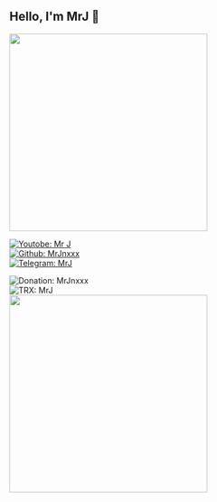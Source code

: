 <h2> Hello, I'm <b>MrJ</b> 👋</h2>
<img src="https://github-readme-stats.vercel.app/api?username=MrJnxxx&show_icons=true&theme=blueberry" width="350">

[![Youtobe: Mr J](https://img.shields.io/youtube/channel/subscribers/UCJ_vQaUU0CKuPpOji6IiUwQ?style=social)](https://youtube.com/channel/UCJ_vQaUU0CKuPpOji6IiUwQ)
<br>
[![Github: MrJnxxx](https://img.shields.io/github/followers/MrJnxxx?style=social)](https://github.com/MrJnxxx)
<br>
[![Telegram: MrJ](https://img.shields.io/badge/Telegram-MrJinxxx-green?style=social&logo=Telegram)](https://t.me/MrJinxxx)
<br>

![Donation: MrJnxxx](https://img.shields.io/badge/💰-Donation-blue?style=flat-square)
<br>
![TRX: MrJ](https://img.shields.io/badge/DOGE-DDMKbW4nuKFb64maDga32hxQoG6fKgGsj2-blue?style=flat-square&logo=dogecoin)
<br>
<img src="https://github-readme-stats.vercel.app/api/top-langs/?username=MrJnxxx&theme=blueberry" width="350">
